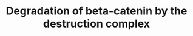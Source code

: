 ---
annotations:
- type: Pathway Ontology
  value: Wnt signaling pathway
authors:
- ReactomeTeam
- Anwesha
- Mkutmon
description: The beta-catenin destruction complex plays a key role in the canonical
  Wnt signaling pathway. In the absence of Wnt signaling, this complex controls the
  levels of cytoplamic beta-catenin. Beta-catenin associates with and is phosphorylated
  by the destruction complex. Phosphorylated beta-catenin is recognized and ubiquitinated
  by the SCF-beta TrCP ubiquitin ligase complex and is subsequently degraded by the
  proteasome (reviewed in Kimelman and Xu, 2006).  View original pathway at [http://www.reactome.org/PathwayBrowser/#DIAGRAM=195253
  Reactome].
last-edited: 2021-01-25
organisms:
- Homo sapiens
redirect_from:
- /index.php/Pathway:WP2773
- /instance/WP2773
schema-jsonld:
- '@context': https://schema.org/
  '@id': https://wikipathways.github.io/pathways/WP2773.html
  '@type': Dataset
  creator:
    '@type': Organization
    name: WikiPathways
  description: The beta-catenin destruction complex plays a key role in the canonical
    Wnt signaling pathway. In the absence of Wnt signaling, this complex controls
    the levels of cytoplamic beta-catenin. Beta-catenin associates with and is phosphorylated
    by the destruction complex. Phosphorylated beta-catenin is recognized and ubiquitinated
    by the SCF-beta TrCP ubiquitin ligase complex and is subsequently degraded by
    the proteasome (reviewed in Kimelman and Xu, 2006).  View original pathway at
    [http://www.reactome.org/PathwayBrowser/#DIAGRAM=195253 Reactome].
  keywords:
  - 'PSME1 '
  - 'UBC(229-304) '
  - 'UBA52(1-76) '
  - 'PSMA3 '
  - ADP
  - 'PSME2 '
  - 'p-T41,S45 CTNNB1 '
  - 'CSNK1A1 '
  - 'PPP2R1B '
  - GSK3B
  - TCF7L2/TCF7L1:CTBPs
  - p-AXIN:GSK3:CK1alpha:ub-APC:PP2A:AMER1 complex
  - 'HDAC1 '
  - 'PSMD14 '
  - 'p-S33,S37,T41,S45 CTNNB1 '
  - 'GSK3B '
  - 'PSME4 '
  - BTRC:CUL1:RBX1:SKP1
  - 'UBC(77-152) '
  - 'PSMD9 '
  - CSNK1A1
  - 'PSMD13 '
  - 'TLE2 '
  - AMER1
  - 'FRAT1 '
  - HDAC1
  - CTBPs
  - 'PPP2R5A '
  - 'PSMC6 '
  - ubiquitinated
  - 'PSMB3 '
  - 'PPP2CA '
  - 'PPP2R1A '
  - 'AMER1 '
  - 'UBC(305-380) '
  - 'PSMD7 '
  - 'PSMB8 '
  - 'TCF7L2 '
  - 'PSMD12 '
  - 'CUL1 '
  - 'AXIN2 mRNA '
  - 'PSMD4 '
  - p-S33,S37,T41,S45-beta-catenin:p-AXIN:GSK3:CK1alpha:ub-APC:PP2A:AMER1 complex
  - PP2A
  - 'PSMD5 '
  - ligase
  - 'MYC gene '
  - '''canonical'' WNT'
  - 'PSMB5 '
  - phospho-beta-catenin:RBX1:SCF(beta-TrCP1) complex
  - unknown ubiquitin
  - 'UBC(609-684) '
  - ATP
  - TCF7L2/TCF7L1
  - CTNNB1:p-AXIN:GSK3:CK1alpha:ub-APC:PP2A:AMER1 complex
  - 'PSMD6 '
  - 'TLE4 '
  - 'PSMA1 '
  - 'UBB(1-76) '
  - 'TLE3 '
  - 'PSMA4 '
  - target gene
  - 'PSMD2 '
  - 'PSMD1 '
  - TLE tetramer
  - 'CTBP2 '
  - APC
  - 'PSMC2 '
  - 'PSMA7 '
  - 'LEF1 '
  - 'PSMA5 '
  - 'CTNNB1 '
  - 'UBC(381-456) '
  - 'RBX1 '
  - Ub
  - 'PSMB2 '
  - ZRANB1
  - 'PSMA6 '
  - genes:TCF/LEF
  - TLE:AES
  - 'PSMD10 '
  - 'TCF7 '
  - 'PPP2R5E '
  - 'PSMD11 '
  - 'PSMB10 '
  - target genes
  - 'PPP2R5D '
  - 'PSMB6 '
  - AMER1 gene
  - 'PSMC3 '
  - 'PSMB11 '
  - p-AXIN:CK1alpha:GSK3B:phospho-APC (20 aa repeat region):PP2A:AMER1 complex
  - 'PSMD8 '
  - 'p-S37,T41,S45, CTNNB1 '
  - AXIN1 gene
  - 'p-S45 CTNNB1 '
  - genes:TCF/LEF:TLE
  - TCF/LEF
  - 26S proteasome
  - CTNNB1
  - 'SKP1 '
  - 'UBC(457-532) '
  - 'UBB(77-152) '
  - 'AXIN1 '
  - AES
  - p-S45
  - 'AES '
  - gene:TCF/LEF:TLE
  - 'K63polyUb-APC '
  - FRAT1,2:GSK3beta
  - 'CTBP1 '
  - 'ZRANB1 '
  - 'PPP2CB '
  - 'PPP2R5B '
  - 'FRAT2 '
  - CTNNB1:p-Axin:GSK3:CK1alpha:ub-APC:PP2A:AMER1 complex
  - 'PSMD3 '
  - CTNNB1:p-AXIN:CK1alpha:GSK3B:phospho-ub-APC (20 aa repeat region):PP2A:AMER1 complex
  - 'UBC(533-608) '
  - 'TLE1 '
  - 'TCF7L1 '
  - p-T41,S45
  - 'UBB(153-228) '
  - 'PSMC5 '
  - 'BTRC '
  - RBX1:SKP1:CUL1:beta-TrCP1:phosphorylated beta-catenin complex
  - 'PSMC4 '
  - 'p-ub-APC '
  - K63polyUb
  - AXIN:GSK3:CK1alpha:ub-APC:PP2A:AMER1 complex
  - 'PSMA8 '
  - 'AXIN2 gene '
  - p-S33,S37,T41,S45
  - TLE
  - ZRANB1:K63polyUb-APC
  - 'PSMA2 '
  - 'p-T519,S524,S531-AXIN1 '
  - 'PPP2R5C '
  - AXIN1
  - 'UBC(1-76) '
  - 'RPS27A(1-76) '
  - 'SHFM1 '
  - 'PSMB7 '
  - 'PSMB1 '
  - 'PSMB9 '
  - tetramer
  - 'PSMC1 '
  - 'UBC(153-228) '
  - 'MYC mRNA '
  - K63polyUb-APC
  - tetramer:HDAC1
  - 'PSMF1 '
  - transcripts
  - 'PSME3 '
  - 'PSMB4 '
  - p-S37,T41,S45
  - target
  license: CC0
  name: Degradation of beta-catenin by the destruction complex
seo: CreativeWork
title: Degradation of beta-catenin by the destruction complex
wpid: WP2773
---